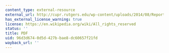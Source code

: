```yaml
---
content_type: external-resource
external_url: http://cupr.rutgers.edu/wp-content/uploads/2014/08/Report1.pdf
has_external_license_warning: true
license: https://en.wikipedia.org/wiki/All_rights_reserved
status: ''
title: PDF
uid: 96d3d674-0d5d-427b-bae8-dc60657f21fd
wayback_url: ''
---
```

